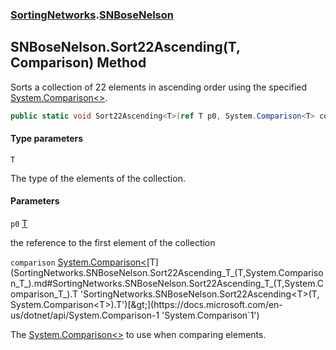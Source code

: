### [SortingNetworks](SortingNetworks.md 'SortingNetworks').[SNBoseNelson](SortingNetworks.SNBoseNelson.md 'SortingNetworks.SNBoseNelson')

## SNBoseNelson.Sort22Ascending<T>(T, Comparison<T>) Method

Sorts a collection of 22 elements in ascending order using the specified [System.Comparison&lt;&gt;](https://docs.microsoft.com/en-us/dotnet/api/System.Comparison-1 'System.Comparison`1').

```csharp
public static void Sort22Ascending<T>(ref T p0, System.Comparison<T> comparison);
```
#### Type parameters

<a name='SortingNetworks.SNBoseNelson.Sort22Ascending_T_(T,System.Comparison_T_).T'></a>

`T`

The type of the elements of the collection.
#### Parameters

<a name='SortingNetworks.SNBoseNelson.Sort22Ascending_T_(T,System.Comparison_T_).p0'></a>

`p0` [T](SortingNetworks.SNBoseNelson.Sort22Ascending_T_(T,System.Comparison_T_).md#SortingNetworks.SNBoseNelson.Sort22Ascending_T_(T,System.Comparison_T_).T 'SortingNetworks.SNBoseNelson.Sort22Ascending<T>(T, System.Comparison<T>).T')

the reference to the first element of the collection

<a name='SortingNetworks.SNBoseNelson.Sort22Ascending_T_(T,System.Comparison_T_).comparison'></a>

`comparison` [System.Comparison&lt;](https://docs.microsoft.com/en-us/dotnet/api/System.Comparison-1 'System.Comparison`1')[T](SortingNetworks.SNBoseNelson.Sort22Ascending_T_(T,System.Comparison_T_).md#SortingNetworks.SNBoseNelson.Sort22Ascending_T_(T,System.Comparison_T_).T 'SortingNetworks.SNBoseNelson.Sort22Ascending<T>(T, System.Comparison<T>).T')[&gt;](https://docs.microsoft.com/en-us/dotnet/api/System.Comparison-1 'System.Comparison`1')

The [System.Comparison&lt;&gt;](https://docs.microsoft.com/en-us/dotnet/api/System.Comparison-1 'System.Comparison`1') to use when comparing elements.